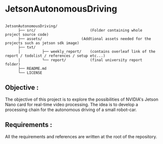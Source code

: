 # JetsonAutonomousDriving

<pre><code>
JetsonAutonomousDriving/
      ├── src/                         (Folder containing whole project source code)
      ├── assets/ 	               (Addtional assets needed for the projects such as jetson sdk image)   
      ├── txt/                   
      |          ├── weekly_report/    (contains overleaf link of the report / todolist / references / setup etc...)
      |          └── report/           (final university report folder)
      ├── README.md		          
      └── LICENSE  
</pre></code>

## Objective :

The objective of this project is to explore the possibilities of NVIDIA's Jetson Nano card for real-time video processing. The idea is to develop a processing chain for the autonomous driving of a small robot-car.

## Requirements :

All the requirements and references are written at the root of the repository.

